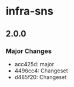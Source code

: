 # infra-sns

## 2.0.0

### Major Changes

- acc425d: major
- 4496cc4: Changeset
- d485f20: Changeset
